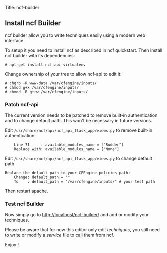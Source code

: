 Title: ncf-builder


## Install ncf Builder

ncf builder allow you to write techniques easily using a modern web interface.

To setup it you need to install ncf as described in ncf quickstart.
Then install ncf builder with its dependencies:

	# apt-get install ncf-api-virtualenv

Change ownership of your tree to allow ncf-api to edit it:

	# chgrp -R www-data /var/cfengine/inputs/
	# chmod g+x /var/cfengine/inputs/
	# chmod -R g+rw /var/cfengine/inputs/

### Patch ncf-api

The current version needs to be patched to remove built-in authentication and to change default path. 
This won't be necessary in future versions.


Edit `/usr/share/ncf/api/ncf_api_flask_app/views.py` to remove built-in authentication:
```
	Line 71     : available_modules_name = ["Rudder"] 
	Replace with: available_modules_name = ["None"]
```

Edit `/usr/share/ncf/api/ncf_api_flask_app/views.py` to change default path.

```
Replace the default path to your CFEngine policies path:
	Change: default_path = ""
	To    : default_path = "/var/cfengine/inputs/" # your test path
```

Then restart apache.

### Test ncf Builder

Now simply go to [http://localhost/ncf-builder/](http://localhost/ncf-builder/) and add or modify your techniques.

Please be aware that for now this editor only edit *techniques*, you still need to write or modify a *service* file to call them from ncf.

Enjoy !
